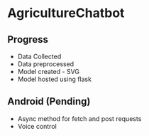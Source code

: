 # AgricultureChatbot

## Progress
- Data Collected
- Data preprocessed
- Model created - SVG
- Model hosted using flask


## Android (Pending)
- Async method for fetch and post requests
- Voice control
